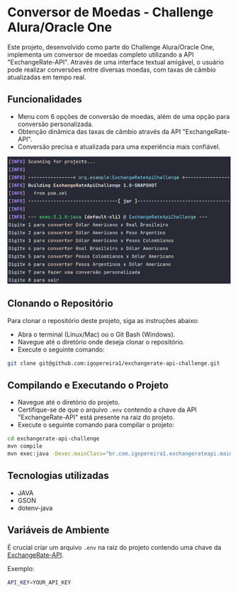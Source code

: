# Conversor de Moedas - Challenge Alura/Oracle One
Este projeto, desenvolvido como parte do Challenge Alura/Oracle One, implementa um conversor de moedas completo utilizando a API "ExchangeRate-API". Através de uma interface textual amigável, o usuário pode realizar conversões entre diversas moedas, com taxas de câmbio atualizadas em tempo real.

## Funcionalidades
- Menu com 6 opções de conversão de moedas, além de uma opção para conversão personalizada.
- Obtenção dinâmica das taxas de câmbio através da API "ExchangeRate-API".
- Conversão precisa e atualizada para uma experiência mais confiável.

![menu](img/menu.png)

## Clonando o Repositório
Para clonar o repositório deste projeto, siga as instruções abaixo:
- Abra o terminal (Linux/Mac) ou o Git Bash (Windows).
- Navegue até o diretório onde deseja clonar o repositório.
- Execute o seguinte comando:

```bash
git clone git@github.com:igopereira1/exchangerate-api-challenge.git
```

## Compilando e Executando o Projeto
- Navegue até o diretório do projeto.
- Certifique-se de que o arquivo `.env` contendo a chave da API "ExchangeRate-API" está presente na raiz do projeto.
- Execute o seguinte comando para compilar o projeto:

```bash
cd exchangerate-api-challenge
mvn compile
mvn exec:java -Dexec.mainClass="br.com.igopereira1.exchangerateapi.main.Main"
```

## Tecnologias utilizadas

- JAVA
- GSON
- dotenv-java

## Variáveis de Ambiente
É crucial criar um arquivo `.env` na raiz do projeto contendo uma chave da [ExchangeRate-API](https://www.exchangerate-api.com/).

Exemplo:

```bash
API_KEY=YOUR_API_KEY
```


